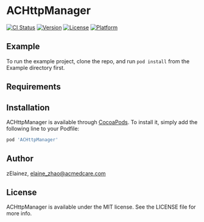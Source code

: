 # ACHttpManager

[![CI Status](https://img.shields.io/travis/zElainez/ACHttpManager.svg?style=flat)](https://travis-ci.org/zElainez/ACHttpManager)
[![Version](https://img.shields.io/cocoapods/v/ACHttpManager.svg?style=flat)](https://cocoapods.org/pods/ACHttpManager)
[![License](https://img.shields.io/cocoapods/l/ACHttpManager.svg?style=flat)](https://cocoapods.org/pods/ACHttpManager)
[![Platform](https://img.shields.io/cocoapods/p/ACHttpManager.svg?style=flat)](https://cocoapods.org/pods/ACHttpManager)

## Example

To run the example project, clone the repo, and run `pod install` from the Example directory first.

## Requirements

## Installation

ACHttpManager is available through [CocoaPods](https://cocoapods.org). To install
it, simply add the following line to your Podfile:

```ruby
pod 'ACHttpManager'
```

## Author

zElainez, elaine_zhao@acmedcare.com

## License

ACHttpManager is available under the MIT license. See the LICENSE file for more info.

